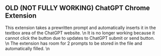 ## OLD (NOT FULLY WORKING) ChatGPT Chrome Extension
This extension takes a prewritten prompt and automatically inserts it in the textbox area of the ChatGPT website. \n
It is no longer working because it cannot click the button due to updates to ChatGPT submit or send button. \n
The extension has room for 2 prompts to be stored in the file and automatically filled. \n


